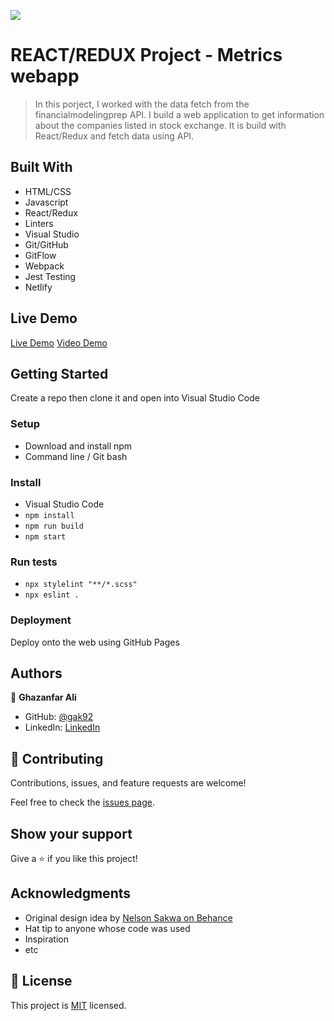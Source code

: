 ![](https://img.shields.io/badge/Microverse-blueviolet)

# REACT/REDUX Project - Metrics webapp

> In this porject, I worked with the data fetch from the financialmodelingprep API. I build a web application to get information about the companies listed in stock exchange. It is build with React/Redux and fetch data using API.

## Built With

- HTML/CSS
- Javascript
- React/Redux
- Linters
- Visual Studio
- Git/GitHub
- GitFlow
- Webpack
- Jest Testing
- Netlify

## Live Demo

[Live Demo](https://stock-metrics-webapp.netlify.app/)
[Video Demo](https://www.loom.com/share/e54eeb1d5bca4c2aa940a5e4241a47f5)

## Getting Started

Create a repo then clone it and open into Visual Studio Code

### Setup

- Download and install npm
- Command line / Git bash

### Install

- Visual Studio Code
- `npm install`
- `npm run build`
- `npm start`

### Run tests

- `npx stylelint "**/*.scss"`
- `npx eslint .`

### Deployment

Deploy onto the web using GitHub Pages

## Authors

👤 **Ghazanfar Ali**

- GitHub: [@gak92](https://github.com/gak92)
- LinkedIn: [LinkedIn](https://www.linkedin.com/in/ghazanfar-ali-9a4998a/)

## 🤝 Contributing

Contributions, issues, and feature requests are welcome!

Feel free to check the [issues page](../../issues/).

## Show your support

Give a ⭐️ if you like this project!

## Acknowledgments

- Original design idea by [Nelson Sakwa on Behance](<https://www.behance.net/gallery/31579789/Ballhead-App-(Free-PSDs)?tracking_source=>)
- Hat tip to anyone whose code was used
- Inspiration
- etc

## 📝 License

This project is [MIT](./MIT.md) licensed.
